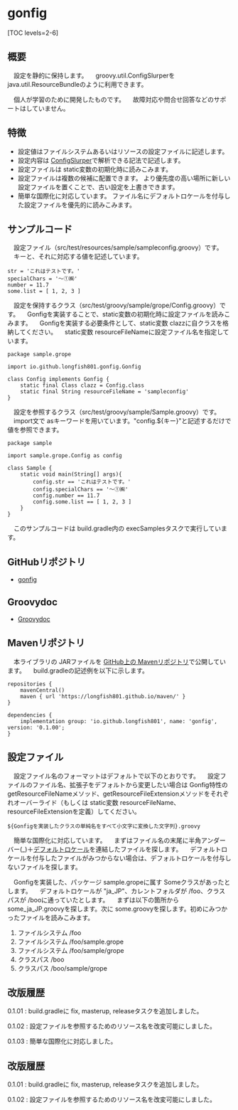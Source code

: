 # gonfig

[TOC levels=2-6]

## 概要

　設定を静的に保持します。
　groovy.util.ConfigSlurperを java.util.ResourceBundleのように利用できます。

　個人が学習のために開発したものです。
　故障対応や問合せ回答などのサポートはしていません。

## 特徴

* 設定値はファイルシステムあるいはリソースの設定ファイルに記述します。
* 設定内容は [ConfigSlurper](http://docs.groovy-lang.org/latest/html/gapi/groovy/util/ConfigSlurper.html)で解析できる記法で記述します。
* 設定ファイルは static変数の初期化時に読みこみます。
* 設定ファイルは複数の候補に配置できます。
  より優先度の高い場所に新しい設定ファイルを置くことで、古い設定を上書きできます。
* 簡単な国際化に対応しています。
  ファイル名にデフォルトロケールを付与した設定ファイルを優先的に読みこみます。

## サンプルコード

　設定ファイル（src/test/resources/sample/sampleconfig.groovy）です。
　キーと、それに対応する値を記述しています。

```
str = 'これはテストです。'
specialChars = '～①㈱'
number = 11.7
some.list = [ 1, 2, 3 ]
```

　設定を保持するクラス（src/test/groovy/sample/grope/Config.groovy）です。
　Gonfigを実装することで、static変数の初期化時に設定ファイルを読みこみます。
　Gonfigを実装する必要条件として、static変数 clazzに自クラスを格納してください。
　static変数 resourceFileNameに設定ファイル名を指定しています。

```
package sample.grope

import io.github.longfish801.gonfig.Gonfig

class Config implements Gonfig {
	static final Class clazz = Config.class
	static final String resourceFileName = 'sampleconfig'
}
```

　設定を参照するクラス（src/test/groovy/sample/Sample.groovy）です。
　import文で asキーワードを用いています。"config.${キー}"と記述するだけで値を参照できます。

```
package sample

import sample.grope.Config as config

class Sample {
	static void main(String[] args){
		config.str == 'これはテストです。'
		config.specialChars == '～①㈱'
		config.number == 11.7
		config.some.list == [ 1, 2, 3 ]
	}
}
```

　このサンプルコードは build.gradle内の execSamplesタスクで実行しています。

## GitHubリポジトリ

* [gonfig](https://github.com/longfish801/gonfig)

## Groovydoc

* [Groovydoc](groovydoc/)

## Mavenリポジトリ

　本ライブラリの JARファイルを [GitHub上の Mavenリポジトリ](https://github.com/longfish801/maven)で公開しています。
　build.gradleの記述例を以下に示します。

```
repositories {
	mavenCentral()
	maven { url 'https://longfish801.github.io/maven/' }
}

dependencies {
	implementation group: 'io.github.longfish801', name: 'gonfig', version: '0.1.00';
}
```

## 設定ファイル

　設定ファイル名のフォーマットはデフォルトで以下のとおりです。
　設定ファイルのファイル名、拡張子をデフォルトから変更したい場合は Gonfig特性の getResourceFileNameメソッド、getResourceFileExtensionメソッドをそれぞれオーバーライド（もしくは static変数 resourceFileName、resourceFileExtensionを定義）してください。

```
${Gonfigを実装したクラスの単純名をすべて小文字に変換した文字列}.groovy
```

　簡単な国際化に対応しています。
　まずはファイル名の末尾に半角アンダーバー(_)＋[デフォルトロケール](https://docs.oracle.com/javase/jp/8/docs/api/java/util/Locale.html#getDefault--)を連結したファイルを探します。
　デフォルトロケールを付与したファイルがみつからない場合は、デフォルトロケールを付与しないファイルを探します。

　Gonfigを実装した、パッケージ sample.gropeに属す Someクラスがあったとします。
　デフォルトロケールが "ja_JP"、カレントフォルダが /foo、クラスパスが /booに通っていたとします。
　まずは以下の箇所から some_ja_JP.groovyを探します。次に some.groovyを探します。初めにみつかったファイルを読みこみます。

1. ファイルシステム /foo
2. ファイルシステム /foo/sample.grope
3. ファイルシステム /foo/sample/grope
4. クラスパス /boo
5. クラスパス /boo/sample/grope

## 改版履歴

0.1.01
: build.gradleに fix, masterup, releaseタスクを追加しました。

0.1.02
: 設定ファイルを参照するためのリソース名を改変可能にしました。

0.1.03
: 簡単な国際化に対応しました。

## 改版履歴

0.1.01
: build.gradleに fix, masterup, releaseタスクを追加しました。

0.1.02
: 設定ファイルを参照するためのリソース名を改変可能にしました。

